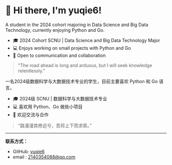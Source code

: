 # 👋 Hi there, I'm yuqie6!

A student in the 2024 cohort majoring in Data Science and Big Data Technology, currently enjoying Python and Go.

- 🎓 2024 Cohort SCNU | Data Science and Big Data Technology Major
- 💻 Enjoys working on small projects with Python and Go
- 🤝 Open to communication and collaboration

> "The road ahead is long and arduous, but I will seek knowledge relentlessly."


一名2024级数据科学与大数据技术专业的学生，目前主要喜欢 Python 和 Go 语言。

- 🎓 2024级 SCNU | 数据科学与大数据技术专业
- 💻 喜欢用 Python、Go 做些小项目
- 🤝 欢迎交流与合作

> “路漫漫其修远兮，吾将上下而求索。”

---

**联系方式：**
- GitHub: [yuqie6](https://github.com/yuqie6)
- email : 2140354088@qq.com
